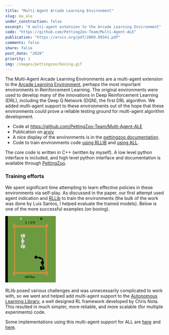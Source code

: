 ```yaml
---
title: "Multi-Agent Arcade Learning Environment"
slug: ma_ale
under_construction: false
excerpt: "A multi-agent extension to the Arcade Learning Environment"
code: "https://github.com/PettingZoo-Team/Multi-Agent-ALE"
publication: "https://arxiv.org/pdf/2009.09341.pdf"
comments: false
share: false
post_date: "2020"
priority: 1
img: /images/pettingzoo/boxing.gif
---
```


The Multi-Agent Arcade Learning Environments are a multi-agent extension to the [Arcade Learning Environment](https://github.com/mgbellemare/Arcade-Learning-Environment), perhaps the most important environments in Reinforcement Learning.
The original environments were used to develop many of the innovations in Deep Reinforcement Learning (DRL), including the Deep Q Network (DQN), the first DRL algorithm.
We added multi-agent support to these environments out of the hope that these environments could prove a reliable testing ground for multi-agent algorithm development.

* Code at https://github.com/PettingZoo-Team/Multi-Agent-ALE
* Publication on [arxiv](https://arxiv.org/pdf/2009.09341.pdf)
* A nice display of the environments is in the [pettingzoo documentation](https://www.pettingzoo.ml/atari).
* Code to train environments code [using RLLIB](https://github.com/justinkterry/MA-ALE-paper) and [using ALL](https://gist.github.com/benblack769/cbf4c0a674ad24d0e095263a0b553726).

The core code is written in C++ (written by myself). A low level python interface is included, and high level python interface and documentation is available through [PettingZoo](https://www.pettingzoo.ml/atari).

### Training efforts

We spent significant time attempting to learn effective policies in these environments via self-play. As discussed in the paper, our first attempt used agent indication and [RLLib](https://docs.ray.io/en/master/rllib.html) to train the environments (the bulk of the work was done by Luis Santos, I helped evaluate the trained models).  Below is one of the more successful examples (on boxing).

![boxing](/images/pettingzoo/boxing.gif)

RLlib posed various challenges and was unnecessarily complicated to work with, so we went and helped add multi-agent support to the [Autonomous Learning Library](https://github.com/cpnota/autonomous-learning-library), a well designed RL framework developed by Chris Nota. This resulted in much simpler, more reliable, and more scalable (for multiple experiments) code.

Some implementations using this multi-agent support for ALL are [here](https://gist.github.com/benblack769/cbf4c0a674ad24d0e095263a0b553726) and [here](https://gist.github.com/benblack769/400b42d54b6e57034da1e5293166aa80).
